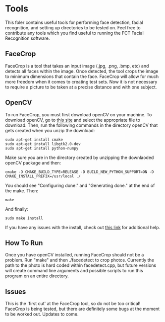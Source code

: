 # Tools 

This foler contains useful tools for performing face detection, facial recognition, and setting up directories to be tested on. Feel free to contribute any tools which you find useful to running the FCT Facial Recognition software.

## FaceCrop

FaceCrop is a tool that takes an input image (.jpg, .png, .bmp, etc) and detects all faces within the image. Once detected, the tool crops the image to minimum dimensions that contain the face. FaceCrop will allow for much more freedom when it comes to creating test sets. Now it is not necessary to require a picture to be taken at a precise distance and with one subject. 

## OpenCV
To run FaceCrop, you must first download openCV on your machine. To download openCV, go to [this site](http://opencv.org/downloads.html) and select the appropriate file to download. Then, run the following commands in the directory openCV that gets created when you unzip the download:

    sudo apt-get install cmake
    sudo apt-get install libgtk2.0-dev
    sudo apt-get install python-numpy 

Make sure you are in the directory created by unzipping the downlaoded openCV package and then:

    cmake -D CMAKE_BUILD_TYPE=RELEASE -D BUILD_NEW_PYTHON_SUPPORT=ON -D CMAKE_INSTALL_PREFIX=/usr/local ./

You should see "Configuring done." and "Generating done." at the end of the make. Then:

    make

And finally:

    sudo make install

If you have any issues with the install, check out [this link](https://www.youtube.com/watch?v=MqQB5KKJCh0) for additional help.

## How To Run

Once you have openCV installed, running FaceCrop should not be a problem. Run "make" and then ./facedetect to crop photos. Currently the path to the photo is hard coded within facedetect.cpp, but future versions will create command line arguments and possible scripts to run this program on an entire directory. 

## Issues

This is the 'first cut' at the FaceCrop tool, so do not be too critical! FaceCrop is being tested, but there are definitely some bugs at the moment to be worked out. Updates to come.
